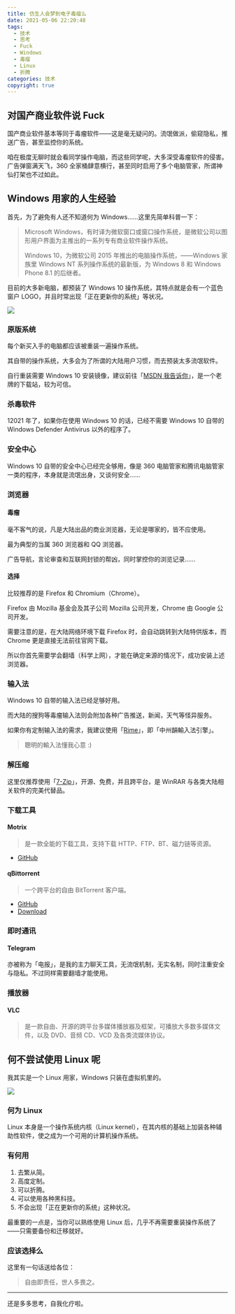 ```yaml
---
title: 仿生人会梦到电子毒瘤么
date: 2021-05-06 22:20:48
tags:
  - 技术
  - 思考
  - Fuck
  - Windows
  - 毒瘤
  - Linux
  - 折腾
categories: 技术
copyright: true
---
```


## 对国产商业软件说 Fuck

国产商业软件基本等同于毒瘤软件——这是毫无疑问的。流氓做派，偷窥隐私，推送广告，甚至监控你的系统。

<!--more-->

咱在极度无聊时就会看同学操作电脑，而这些同学呢，大多深受毒瘤软件的侵害。广告弹窗满天飞，360 全家桶肆意横行，甚至同时启用了多个电脑管家，所谓神仙打架也不过如此。

## Windows 用家的人生经验

首先，为了避免有人还不知道何为 Windows……这里先简单科普一下：

> Microsoft Windows，有时译为微软窗口或窗口操作系统，是微软公司以图形用户界面为主推出的一系列专有商业软件操作系统。
>
> Windows 10，为微软公司 2015 年推出的电脑操作系统，——Windows 家族里 Windows NT 系列操作系统的最新版，为 Windows 8 和 Windows Phone 8.1 的后继者。

目前的大多新电脑，都预装了 Windows 10 操作系统，其特点就是会有一个蓝色窗户 LOGO，并且时常出现「正在更新你的系统」等状况。

![](microsoft_windows_update.jpg)

### 原版系统

每个新买入手的电脑都应该被重装一遍操作系统。

其自带的操作系统，大多会为了所谓的大陆用户习惯，而去预装太多流氓软件。

自行重装需要 Windows 10 安装镜像，建议前往「[MSDN 我告诉你](https://msdn.itellyou.cn/)」，是一个老牌的下载站，较为可信。

### 杀毒软件

12021 年了，如果你在使用 Windows 10 的话，已经不需要 Windows 10 自带的 Windows Defender Antivirus 以外的程序了。

### 安全中心

Windows 10 自带的安全中心已经完全够用，像是 360 电脑管家和腾讯电脑管家一类的程序，本身就是流氓出身，又谈何安全……

### 浏览器

#### 毒瘤

毫不客气的说，凡是大陆出品的商业浏览器，无论是哪家的，皆不应使用。

最为典型的当属 360 浏览器和 QQ 浏览器。

广告导航，言论审查和互联网封锁的帮凶，同时掌控你的浏览记录……

#### 选择

比较推荐的是 Firefox 和 Chromium（Chrome）。

Firefox 由 Mozilla 基金会及其子公司 Mozilla 公司开发，Chrome 由 Google 公司开发。

需要注意的是，在大陆网络环境下载 Firefox 时，会自动跳转到大陆特供版本，而 Chrome 更是直接无法前往官网下载。

所以你首先需要学会翻墙（科学上网），才能在确定来源的情况下，成功安装上述浏览器。

### 输入法

Windows 10 自带的输入法已经足够好用。

而大陆的搜狗等毒瘤输入法则会附加各种广告推送，新闻，天气等怪异服务。

如果你有定制输入法的需求，我建议使用「[Rime](https://rime.im/)」，即「中州韻輸入法引擎」。

> 聰明的輸入法懂我心意
> :)

### 解压缩

这里仅推荐使用「[7-Zip](https://www.7-zip.org/)」，开源、免费，并且跨平台，是 WinRAR 与各类大陆相关软件的完美代替品。

### 下载工具

#### Motrix

> 是一款全能的下载工具，支持下载 HTTP、FTP、BT、磁力链等资源。

* [GitHub](https://github.com/agalwood/Motrix)

#### qBittorrent

> 一个跨平台的自由 BitTorrent 客户端。

* [GitHub](https://github.com/qbittorrent/qBittorrent)
* [Download](https://www.qbittorrent.org/download.php)

### 即时通讯

#### Telegram

亦被称为「电报」，是我的主力聊天工具，无流氓机制，无实名制，同时注重安全与隐私。不过同样需要翻墙才能使用。

### 播放器

#### VLC

> 是一款自由、开源的跨平台多媒体播放器及框架，可播放大多数多媒体文件，以及 DVD、音频 CD、VCD 及各类流媒体协议。

## 何不尝试使用 Linux 呢

我其实是一个 Linux 用家，Windows 只装在虚拟机里的。

![](Screenshot_20210508_150445.jpg)

### 何为 Linux

Linux 本身是一个操作系统内核（Linux kernel），在其内核的基础上加装各种辅助性软件，使之成为一个可用的计算机操作系统。

### 有何用

1. 去繁从简。
2. 高度定制。
3. 可以折腾。
4. 可以使用各种黑科技。
5. 不会出现「正在更新你的系统」这种状况。

最重要的一点是，当你可以熟练使用 Linux 后，几乎不再需要重装操作系统了——只需要备份和迁移就好。

### 应该选择么

这里有一句话送给各位：
> 自由即责任，世人多畏之。

---

还是多多思考，自我化疗啦。
